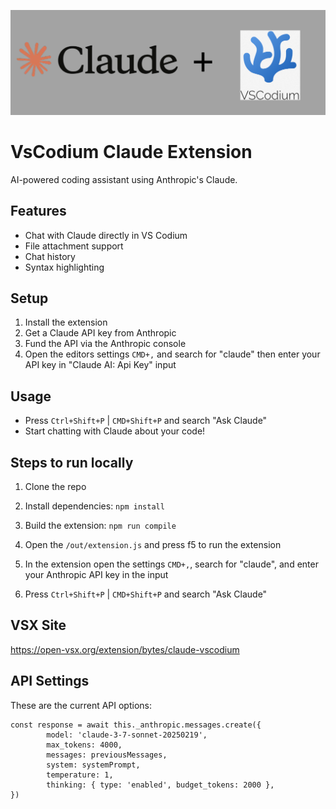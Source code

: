 ![banner_claudevscodium](/assets/banner_claudevscodium.png)

# VsCodium Claude Extension

AI-powered coding assistant using Anthropic's Claude.

## Features
- Chat with Claude directly in VS Codium
- File attachment support
- Chat history
- Syntax highlighting

## Setup
1. Install the extension
2. Get a Claude API key from Anthropic
3. Fund the API via the Anthropic console
3. Open the editors settings `CMD+,` and search for "claude" then enter your API key in "Claude AI: Api Key" input

## Usage
- Press `Ctrl+Shift+P` | `CMD+Shift+P` and search "Ask Claude"
- Start chatting with Claude about your code!


## Steps to run locally

1. Clone the repo

2. Install dependencies:  ```npm install```

3. Build the extension: ```npm run compile```

4. Open the `/out/extension.js` and press f5 to run the extension

5. In the extension open the settings `CMD+,`, search for "claude", and enter your Anthropic API key in the input

6. Press `Ctrl+Shift+P` | `CMD+Shift+P` and search "Ask Claude"


## VSX Site

https://open-vsx.org/extension/bytes/claude-vscodium


## API Settings

These are the current API options:

```
const response = await this._anthropic.messages.create({
        model: 'claude-3-7-sonnet-20250219',
        max_tokens: 4000,
        messages: previousMessages,
        system: systemPrompt,
        temperature: 1,
        thinking: { type: 'enabled', budget_tokens: 2000 },
})
```